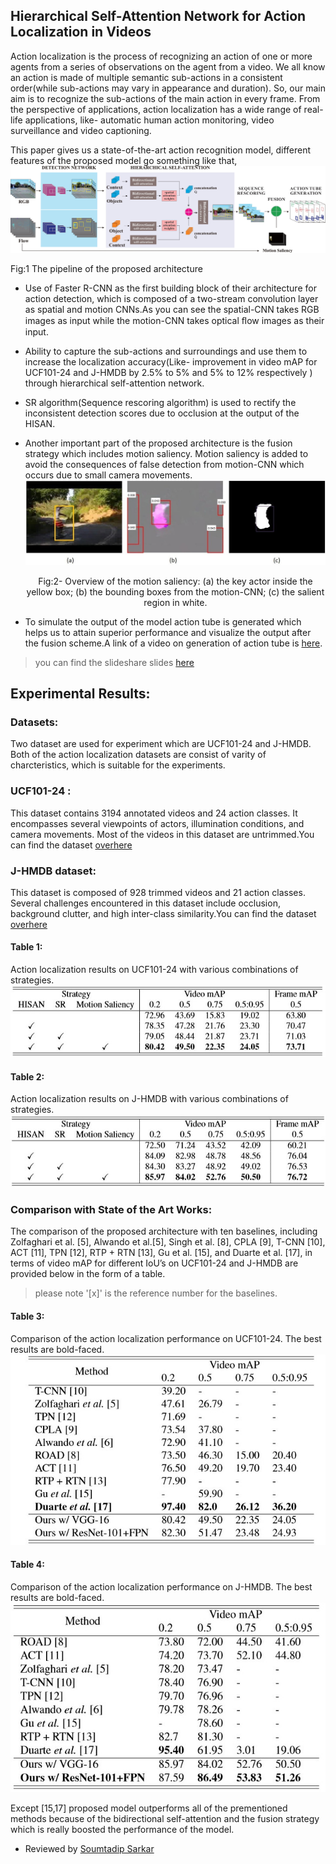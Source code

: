 ## Hierarchical Self-Attention Network for Action Localization in Videos

 Action localization is the process of recognizing an action of one or more agents from a series of observations on the agent from a video. We all know an action is made of multiple semantic sub-actions in a consistent order(while sub-actions may vary in appearance and duration). So, our main aim is to recognize the sub-actions of the main action in every frame. From the perspective of applications, action localization has a wide range of real-life applications, like- automatic human action monitoring, video surveillance and video captioning.
 
 This paper gives us a state-of-the-art action recognition model, different features of the proposed model go something like that,
 ![AL_pic1.jpg](https://github.com/IEM-Computer-Vision/ICCV19-Paper-Review/blob/master/images/AL_pic1.jpg)

 Fig:1 The pipeline of the proposed architecture 

* Use of Faster R-CNN as the first building block of their architecture for action detection, which is composed of a two-stream convolution layer as spatial and motion CNNs.As you can see the spatial-CNN takes RGB images as input while the motion-CNN takes optical ﬂow images as their input.

* Ability to capture the sub-actions and surroundings and use them to increase the localization accuracy(Like- improvement in video mAP for UCF101-24 and J-HMDB by 2.5% to 5% and 5% to 12% respectively ) through hierarchical self-attention network. 
* SR algorithm(Sequence rescoring algorithm) is used to rectify the inconsistent detection scores due to occlusion at the output of the HISAN.
* Another important part of the proposed architecture is the fusion strategy which includes motion saliency. Motion saliency is added to avoid the consequences of false detection from motion-CNN which occurs due to small camera movements.
![AL_pic2.jpg](https://github.com/IEM-Computer-Vision/ICCV19-Paper-Review/blob/master/images/AL_pic2.jpg)
                      <p align="center">
                      Fig:2- Overview of the motion saliency: 
                      (a) the key actor inside the yellow box;
                      (b) the bounding boxes from the motion-CNN;
                      (c) the salient region in white.

* To simulate the output of the model action tube is generated which helps us to attain superior performance and visualize the output after the fusion scheme.A link of a video on generation of action tube is [here](https://www.youtube.com/watch?v=e6r_39ETe-g&list=LLej1NaGtqV5vBFYtMgZAGdg&index=7&t=3s&pbjreload=10).

>you can find the slideshare slides [here](https://www.slideshare.net/exwzds/hierarchical-self-attention-network-for-action-localization-in-videos)

## Experimental Results: 
### Datasets:
Two dataset are used for experiment which are UCF101-24 and J-HMDB. Both of the action localization datasets are consist of varity of charcteristics, which is suitable for the experiments.
### UCF101-24 : 
This dataset contains 3194 annotated videos and 24 action classes. It encompasses several viewpoints of actors, illumination conditions, and camera movements. Most of the videos in this dataset are untrimmed.You can find the dataset [overhere](https://www.crcv.ucf.edu/data/UCF101.php)
### J-HMDB dataset:
This dataset is composed of 928 trimmed videos and 21 action classes. Several challenges encountered in this dataset include occlusion, background clutter, and high inter-class similarity.You can find the dataset [overhere](http://jhmdb.is.tue.mpg.de/)
#### Table 1: 
Action localization results on UCF101-24 with various combinations of
strategies.
![table1_AL.jpg](https://github.com/IEM-Computer-Vision/ICCV19-Paper-Review/blob/master/images/table1_AL.jpg)
#### Table 2: 
Action localization results on J-HMDB with various combinations of strategies.
![table2_AL.jpg](https://github.com/IEM-Computer-Vision/ICCV19-Paper-Review/blob/master/images/table2_AL.jpg)
### Comparison with State of the Art Works:
The comparison of the proposed architecture with ten baselines, including Zolfaghari et al. [5], Alwando et al.[5], Singh et al. [8], CPLA [9], T-CNN [10], ACT [11], TPN [12], RTP + RTN [13], Gu et al. [15], and Duarte et al. [17], in terms of video mAP for different IoU’s on UCF101-24 and J-HMDB are provided below in the form of a table.

> please note '[x]' is the reference number for the baselines.

#### Table 3: 
Comparison of the action localization performance on UCF101-24. The best results are bold-faced.
 ![table3_AL.jpg](https://github.com/IEM-Computer-Vision/ICCV19-Paper-Review/blob/master/images/table3_AL.jpg)
 #### Table 4:
 Comparison of the action localization performance on J-HMDB. The best results are bold-faced.	
 ![table4_AL.jpg](https://github.com/IEM-Computer-Vision/ICCV19-Paper-Review/blob/master/images/table4_AL.jpg)
 
 Except [15,17] proposed model outperforms all of the prementioned methods because of the bidirectional self-attention and the fusion strategy which is really boosted the performance of the model.
 
 * Reviewed by [Soumtadip Sarkar](https://www.linkedin.com/in/soumyadip-sarkar-173901183/)


